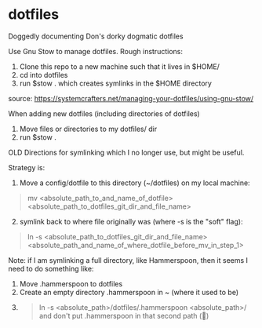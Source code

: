 # dotfiles
Doggedly documenting Don's dorky dogmatic dotfiles

Use Gnu Stow to manage dotfiles.
Rough instructions:
1) Clone this repo to a new machine such that it lives in $HOME/
2) cd into dotfiles
3) run $stow .
which creates symlinks in the $HOME directory

source:
https://systemcrafters.net/managing-your-dotfiles/using-gnu-stow/

When adding new dotfiles (including directories of dotfiles)
1) Move files or directories to my dotfiles/ dir
2) run $stow .

OLD Directions for symlinking which I no longer use, but might be useful.

Strategy is:

1) Move a config/dotfile to this directory (~/dotfiles) on my local machine:
> mv <absolute_path_to_and_name_of_dotfile> <absolute_path_to_dotfiles_git_dir_and_file_name>

2) symlink back to where file originally was (where -s is the "soft" flag):
> ln -s <absolute_path_to_dotfiles_git_dir_and_file_name> <absolute_path_and_name_of_where_dotfile_before_mv_in_step_1>

Note: if I am symlinking a full directory, like Hammerspoon, then it seems I need to do something like:
1) Move .hammerspoon to dotfiles
2) Create an empty directory .hammerspoon in ~ (where it used to be)
3) > ln -s <absolute_path>/dotfiles/.hammerspoon <absolute_path>/
and don't put .hammerspoon in that second path (:shrug:)
